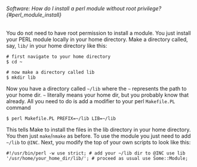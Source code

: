 ###### Software: How do I install a perl module without root privilege? {#perl_module_install}

You do not need to have root permission to
install a module. You just install your PERL module locally in your home
directory. Make a directory called, say, `lib/` in your home directory
like this: 

```{.outline}
# first navigate to your home directory 
$ cd ~ 

# now make a directory called lib 
$ mkdir lib 
```

Now you have a directory called
`~/lib` where the `~` represents the path to your home dir. `~` literally
means your home dir, but you probably know that already. All you need to
do is add a modifier to your perl `Makefile.PL` command 

```{.outline}
$ perl Makefile.PL PREFIX=~/lib LIB=~/lib 
```

This tells Make to install the
files in the lib directory in your home directory. You then just
`make`/`nmake` as before. To use the module you just need to add `~/lib` to
`@INC`. Next, you modify the top of your own scripts to look like this:

```{.outline}
#!/usr/bin/perl -w use strict; # add your ~/lib dir to @INC use lib
'/usr/home/your_home_dir/lib/'; # proceed as usual use Some::Module;
```
